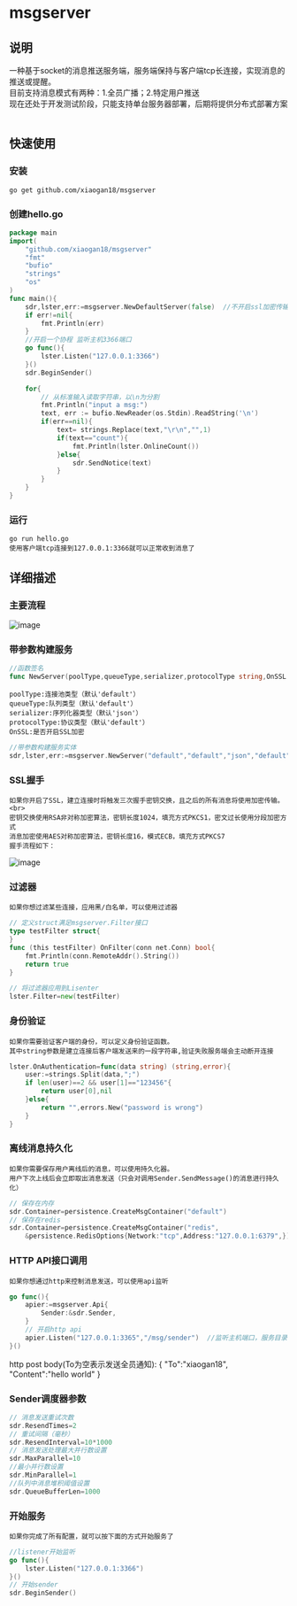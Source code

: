 # msgserver
## 说明
一种基于socket的消息推送服务端，服务端保持与客户端tcp长连接，实现消息的推送或提醒。<br>
目前支持消息模式有两种：1.全员广播；2.特定用户推送<br>
现在还处于开发测试阶段，只能支持单台服务器部署，后期将提供分布式部署方案<br>
<br>
## 快速使用
### 安装
	go get github.com/xiaogan18/msgserver
### 创建hello.go
```go
package main
import(
	"github.com/xiaogan18/msgserver"
	"fmt"
	"bufio"
	"strings"
	"os"
)
func main(){
	sdr,lster,err:=msgserver.NewDefaultServer(false)  //不开启ssl加密传输
	if err!=nil{
		fmt.Println(err)
	}
	//开启一个协程 监听主机3366端口
	go func(){
		lster.Listen("127.0.0.1:3366")
	}()
	sdr.BeginSender()

	for{
		// 从标准输入读取字符串，以\n为分割
		fmt.Println("input a msg:")
		text, err := bufio.NewReader(os.Stdin).ReadString('\n')
		if(err==nil){
			text= strings.Replace(text,"\r\n","",1)
			if(text=="count"){
				fmt.Println(lster.OnlineCount())
			}else{
				sdr.SendNotice(text)
			}
		}
	}
}
```
### 运行
	go run hello.go
	使用客户端tcp连接到127.0.0.1:3366就可以正常收到消息了
## 详细描述
### 主要流程
![image](https://github.com/xiaogan18/msgserver/blob/master/.github/主流程图.png)
### 带参数构建服务
```go
//函数签名
func NewServer(poolType,queueType,serializer,protocolType string,OnSSL bool) (*SenderScheduler,*Listener,error)
```
	poolType:连接池类型（默认'default'）
	queueType:队列类型（默认'default'）
	serializer:序列化器类型（默认'json'）
	protocolType:协议类型（默认'default'）
	OnSSL:是否开启SSL加密
```go
//带参数构建服务实体
sdr,lster,err:=msgserver.NewServer("default","default","json","default",true)
```
### SSL握手
	如果你开启了SSL，建立连接时将触发三次握手密钥交换，且之后的所有消息将使用加密传输。 <br>
	密钥交换使用RSA非对称加密算法，密钥长度1024，填充方式PKCS1，密文过长使用分段加密方式
	消息加密使用AES对称加密算法，密钥长度16，模式ECB，填充方式PKCS7
	握手流程如下：
![image](https://github.com/xiaogan18/msgserver/blob/master/.github/SSL流程.png)
### 过滤器
	如果你想过滤某些连接，应用黑/白名单，可以使用过滤器
```go
// 定义struct满足msgserver.Filter接口
type testFilter struct{
}
func (this testFilter) OnFilter(conn net.Conn) bool{
	fmt.Println(conn.RemoteAddr().String())
	return true
}
```
```go
// 将过滤器应用到Lisenter
lster.Filter=new(testFilter)
```
### 身份验证
	如果你需要验证客户端的身份，可以定义身份验证函数。
	其中string参数是建立连接后客户端发送来的一段字符串,验证失败服务端会主动断开连接
```go
lster.OnAuthentication=func(data string) (string,error){
	user:=strings.Split(data,";")
	if len(user)==2 && user[1]=="123456"{
		return user[0],nil
	}else{
		return "",errors.New("password is wrong")
	}
}
```
### 离线消息持久化
	如果你需要保存用户离线后的消息，可以使用持久化器。
	用户下次上线后会立即取出消息发送（只会对调用Sender.SendMessage()的消息进行持久化）
```go
// 保存在内存
sdr.Container=persistence.CreateMsgContainer("default")  
// 保存在redis
sdr.Container=persistence.CreateMsgContainer("redis",
	&persistence.RedisOptions{Network:"tcp",Address:"127.0.0.1:6379",})
```
### HTTP API接口调用
	如果你想通过http来控制消息发送，可以使用api监听
```go
go func(){
	apier:=msgserver.Api{
		Sender:&sdr.Sender,
	}
	// 开启http api
	apier.Listen("127.0.0.1:3365","/msg/sender")  //监听主机端口，服务目录“/msg/sender” Method="POST"
}()
```
http post body(To为空表示发送全员通知):
{
  	"To":"xiaogan18",
  	"Content":"hello world"
}
### Sender调度器参数
```go
// 消息发送重试次数
sdr.ResendTimes=2
// 重试间隔（毫秒）
sdr.ResendInterval=10*1000
// 消息发送处理最大并行数设置
sdr.MaxParallel=10
//最小并行数设置
sdr.MinParallel=1
//队列中消息堆积阈值设置
sdr.QueueBufferLen=1000
```
### 开始服务
	如果你完成了所有配置，就可以按下面的方式开始服务了
```go
//listener开始监听
go func(){
	lster.Listen("127.0.0.1:3366")
}()
// 开始sender
sdr.BeginSender()
```
